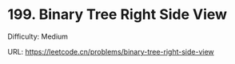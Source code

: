 # 199. Binary Tree Right Side View

Difficulty: Medium

URL: https://leetcode.cn/problems/binary-tree-right-side-view

